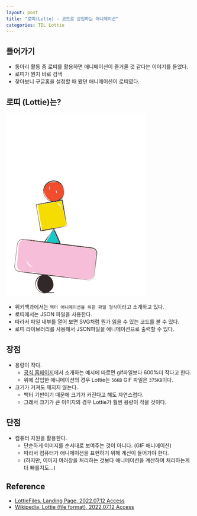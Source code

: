 ```yaml
---
layout: post
title: "로띠(Lotte) - 코드로 삽입하는 애니메이션"
categories: TIL Lottie
---
```


## 들어가기

- 동아리 활동 중 로띠를 활용하면 애니메이션이 즐거울 것 같다는 이야기를 들었다.
- 로띠가 뭔지 바로 검색
- 찾아보니 구글홈을 설정할 때 봤던 애니메이션이 로띠였다.

## 로띠 (Lottie)는?

![lottieAnimation](assets/img/post/20220712/animation.gif)
- 위키백과에서는 `백터 애니메이션을 위한 파일 형식`이라고 소개하고 있다.
- 로띠에서는 JSON 파일을 사용한다.
- 따라서 파일 내부를 열어 보면 SVG처럼 뭔가 읽을 수 있는 코드를 볼 수 있다.
- 로띠 라이브러리를 사용해서 JSON파일을 애니메이션으로 출력할 수 있다.

## 장점
- 용량이 작다.
  - [공식 홈페이지](https://lottiefiles.com/)에서 소개하는 예시에 따르면 gif파일보다 600%더 작다고 한다.
  - 위에 삽입한 애니메이션의 경우 Lottie는 `56KB` GIF 파일은 `375KB`이다.
- 크기가 커져도 깨지지 않는다.
  - 백터 기반이기 때문에 크기가 커진다고 해도 자연스럽다.
  - 그래서 크기가 큰 이미지의 경우 Lottie가 훨씬 용량이 작을 것이다.

## 단점
- 컴퓨터 자원을 활용한다.
  - 단순하게 이미지를 순서대로 보여주는 것이 아니다. (GIF 애니메이션)
  - 따라서 컴퓨터가 애니메이션을 표현하기 위해 계산이 들어가야 한다.
  - (하지만, 이미지 여러장을 처리하는 것보다 애니메이션을 계산하여 처리하는게 더 빠를지도...)


## Reference

- [LottieFiles, Landing Page, 2022.07.12 Access](https://lottiefiles.com/)
- [Wikipedia, Lottie (file format), 2022.07.12 Access](hhttps://en.wikipedia.org/wiki/Lottie_(file_format))